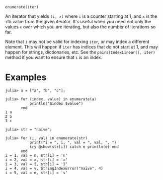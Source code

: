 ```
enumerate(iter)
```

An iterator that yields `(i, x)` where `i` is a counter starting at 1, and `x` is the `i`th value from the given iterator. It's useful when you need not only the values `x` over which you are iterating, but also the number of iterations so far.

Note that `i` may not be valid for indexing `iter`, or may index a different element. This will happen if `iter` has indices that do not start at 1, and may happen for strings, dictionaries, etc. See the `pairs(IndexLinear(), iter)` method if you want to ensure that `i` is an index.

# Examples

```jldoctest
julia> a = ["a", "b", "c"];

julia> for (index, value) in enumerate(a)
           println("$index $value")
       end
1 a
2 b
3 c

julia> str = "naïve";

julia> for (i, val) in enumerate(str)
           print("i = ", i, ", val = ", val, ", ")
           try @show(str[i]) catch e println(e) end
       end
i = 1, val = n, str[i] = 'n'
i = 2, val = a, str[i] = 'a'
i = 3, val = ï, str[i] = 'ï'
i = 4, val = v, StringIndexError("naïve", 4)
i = 5, val = e, str[i] = 'v'
```
